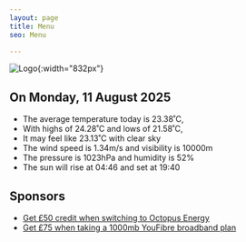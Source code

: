 ```yaml
---
layout: page
title: Menu
seo: Menu

---
```


![Logo](/images/logo.jpg){:width="832px"}

<!-- weather_marker starts -->
## On Monday, 11 August 2025

- The average temperature today is 23.38˚C,
- With highs of 24.28˚C and lows of 21.58˚C,
- It may feel like 23.13˚C with clear sky
- The wind speed is 1.34m/s and visibility is 10000m
- The pressure is 1023hPa and humidity is 52%
- The sun will rise at 04:46 and set at 19:40

<!-- weather_marker ends -->

## Sponsors

- [Get £50 credit when switching to Octopus Energy](https://bit.ly/3oD1nnS)
- [Get £75 when taking a 1000mb YouFibre broadband plan](https://aklam.io/91zWhU?)
